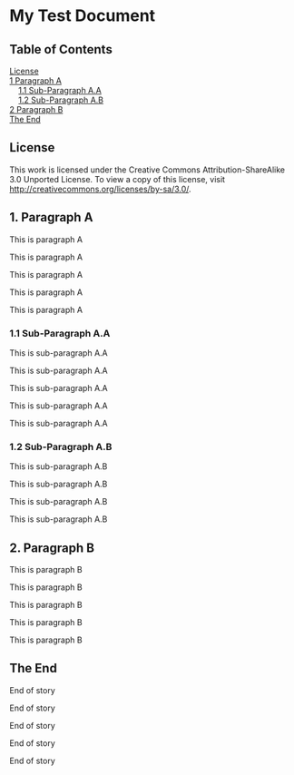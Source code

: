 # My Test Document

## Table of Contents

[License](#license)  
[1 Paragraph A](#1-paragraph-a)  
&nbsp;&nbsp;&nbsp;&nbsp;[1.1 Sub-Paragraph A.A](#11-sub-paragraph-aa)  
&nbsp;&nbsp;&nbsp;&nbsp;[1.2 Sub-Paragraph A.B](#12-sub-paragraph-ab)  
[2 Paragraph B](#2-paragraph-b)  
[The End](#the-end)

## License

This work is licensed under the Creative Commons Attribution-ShareAlike 3.0 Unported License. To view a copy of this license, visit http://creativecommons.org/licenses/by-sa/3.0/.

## 1. Paragraph A

This is paragraph A

This is paragraph A

This is paragraph A

This is paragraph A

This is paragraph A

### 1.1 Sub-Paragraph A.A

This is sub-paragraph A.A

This is sub-paragraph A.A

This is sub-paragraph A.A

This is sub-paragraph A.A

This is sub-paragraph A.A

### 1.2 Sub-Paragraph A.B

This is sub-paragraph A.B
  
This is sub-paragraph A.B

This is sub-paragraph A.B
  
This is sub-paragraph A.B
  
## 2. Paragraph B

This is paragraph B

This is paragraph B

This is paragraph B

This is paragraph B

This is paragraph B

## The End

End of story

End of story

End of story

End of story

End of story
